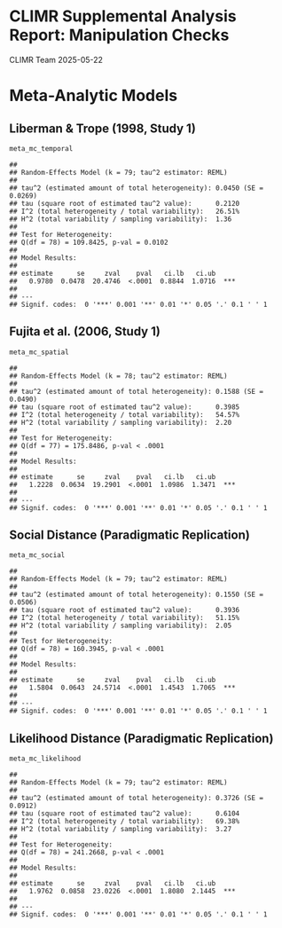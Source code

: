 CLIMR Supplemental Analysis Report: Manipulation Checks
================
CLIMR Team
2025-05-22

# Meta-Analytic Models

## Liberman & Trope (1998, Study 1)

``` r
meta_mc_temporal
```

    ## 
    ## Random-Effects Model (k = 79; tau^2 estimator: REML)
    ## 
    ## tau^2 (estimated amount of total heterogeneity): 0.0450 (SE = 0.0269)
    ## tau (square root of estimated tau^2 value):      0.2120
    ## I^2 (total heterogeneity / total variability):   26.51%
    ## H^2 (total variability / sampling variability):  1.36
    ## 
    ## Test for Heterogeneity:
    ## Q(df = 78) = 109.8425, p-val = 0.0102
    ## 
    ## Model Results:
    ## 
    ## estimate      se     zval    pval   ci.lb   ci.ub      
    ##   0.9780  0.0478  20.4746  <.0001  0.8844  1.0716  *** 
    ## 
    ## ---
    ## Signif. codes:  0 '***' 0.001 '**' 0.01 '*' 0.05 '.' 0.1 ' ' 1

## Fujita et al. (2006, Study 1)

``` r
meta_mc_spatial
```

    ## 
    ## Random-Effects Model (k = 78; tau^2 estimator: REML)
    ## 
    ## tau^2 (estimated amount of total heterogeneity): 0.1588 (SE = 0.0490)
    ## tau (square root of estimated tau^2 value):      0.3985
    ## I^2 (total heterogeneity / total variability):   54.57%
    ## H^2 (total variability / sampling variability):  2.20
    ## 
    ## Test for Heterogeneity:
    ## Q(df = 77) = 175.8486, p-val < .0001
    ## 
    ## Model Results:
    ## 
    ## estimate      se     zval    pval   ci.lb   ci.ub      
    ##   1.2228  0.0634  19.2901  <.0001  1.0986  1.3471  *** 
    ## 
    ## ---
    ## Signif. codes:  0 '***' 0.001 '**' 0.01 '*' 0.05 '.' 0.1 ' ' 1

## Social Distance (Paradigmatic Replication)

``` r
meta_mc_social
```

    ## 
    ## Random-Effects Model (k = 79; tau^2 estimator: REML)
    ## 
    ## tau^2 (estimated amount of total heterogeneity): 0.1550 (SE = 0.0506)
    ## tau (square root of estimated tau^2 value):      0.3936
    ## I^2 (total heterogeneity / total variability):   51.15%
    ## H^2 (total variability / sampling variability):  2.05
    ## 
    ## Test for Heterogeneity:
    ## Q(df = 78) = 160.3945, p-val < .0001
    ## 
    ## Model Results:
    ## 
    ## estimate      se     zval    pval   ci.lb   ci.ub      
    ##   1.5804  0.0643  24.5714  <.0001  1.4543  1.7065  *** 
    ## 
    ## ---
    ## Signif. codes:  0 '***' 0.001 '**' 0.01 '*' 0.05 '.' 0.1 ' ' 1

## Likelihood Distance (Paradigmatic Replication)

``` r
meta_mc_likelihood
```

    ## 
    ## Random-Effects Model (k = 79; tau^2 estimator: REML)
    ## 
    ## tau^2 (estimated amount of total heterogeneity): 0.3726 (SE = 0.0912)
    ## tau (square root of estimated tau^2 value):      0.6104
    ## I^2 (total heterogeneity / total variability):   69.38%
    ## H^2 (total variability / sampling variability):  3.27
    ## 
    ## Test for Heterogeneity:
    ## Q(df = 78) = 241.2668, p-val < .0001
    ## 
    ## Model Results:
    ## 
    ## estimate      se     zval    pval   ci.lb   ci.ub      
    ##   1.9762  0.0858  23.0226  <.0001  1.8080  2.1445  *** 
    ## 
    ## ---
    ## Signif. codes:  0 '***' 0.001 '**' 0.01 '*' 0.05 '.' 0.1 ' ' 1
